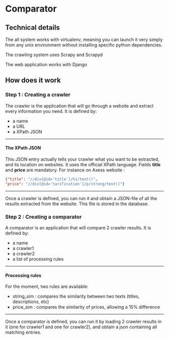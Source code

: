# Comparator

## Technical details

The all system works with virtualenv, meaning you can launch it very simply from any unix environment without installing specific python dependencies.

The crawling system uses Scrapy and Scrapyd

The web application works with Django

## How does it work

### Step 1 : Creating a crawler
The crawler is the application that will go through a website and extract every information you need.
It is defined by:
* a name
* a URL
* a XPath JSON

---
#### The XPath JSON
This JSON entry actually tells your crawler what you want to be extracted, and its location on websites. It uses the official XPath language. Fields **title** and **price** are mandatory.
For instance on Axess website :
```json
{"title": "//div[@id='title']/h1/text()",
"price": "//div[@id='tarification']/p/strong/text()"}
```
---

Once a crawler is defined, you can run it and obtain a JSON-file of all the results extracted from the website. This file is stored in the database.

### Step 2 : Creating a comparator
A comparator is an application that will compare 2 crawler results. It is defined by:
* a name
* a crawler1 
* a crawler2
* a list of processing rules

---
#### Processing rules
For the moment, two rules are available:
* string_sim : compares the similarity between two texts (titles, descriptions, etc)
* price_sim : compares the similarity of prices, allowing a 15% difference
---
Once a comparator is defined, you can run it by loading 2 crawler results in it (one for crawler1 and one for crawler2), and obtain a json containing all matching entries.


